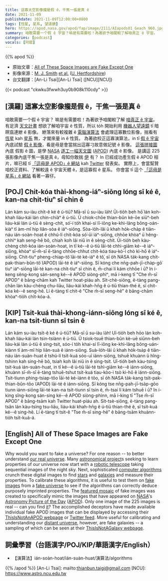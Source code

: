 ```yaml
---
title: 這寡太空影像攏是假 ê，干焦一張是真 ê
date: 2021-11-09
publishdate: 2021-11-09T12:00:00+0800
tags: [恆星, 星系, 望遠鏡]
hero: https://apod.nasa.gov/apod/fap/image/2111/AIapods01_Geach_960.jpg
summary: 咱敢需要一个假 ê 宇宙？嘛是有需要啦！為著欲予咱閣較了解咱真正 ê 宇宙。
categories: [podcast]
vocals: [阿錕]
---
```


{{% apod %}}

- 原始文章：[All of These Space Images are Fake Except One](https://apod.nasa.gov/apod/ap211109.html)
- 影像來源：[M. J. Smith](https://www.mjjsmith.com/) [et al.](https://ui.adsabs.harvard.edu/abs/2021arXiv211101713S/abstract) ([U. Hertfordshire](https://www.herts.ac.uk/research/centres/car))
- 台文翻譯：[An-Li Tsai][An-Li Tsai] ([NCU][NCU])

{{< podcast "ckwku3fwwh3uy0b908k110cdy" >}}

## [漢羅] 這寡太空影像攏是假 ê，干焦一張是真 ê
咱敢需要一个假 ê 宇宙？
嘛是有需要啦！為著欲予咱閣較了解 [咱真正 ê 宇宙][our real universe t]。
有足濟 [天文計畫][astronomical project] 想欲了解咱宇宙 ê 性質，所以 to̍h 開始利用 [機器人望遠鏡][robotic telescope] tī 暗暝翕連紲 ê 影像。
紲落來有較複雜 ê [電腦演算法][computer algorithms] 會處理這寡數位影像，揣看有 [恆星][stars] kah [星系][galaxies] 無，才閣來量 in ê 性質。
為著欲校正這寡演算法，in tī [假 ê 宇宙][fake universe] 內底試驗 [假 ê 影像][fake images]，看是毋是會當揣出這寡刁故意做記號 ê 影像。
[這張拼接圖][featured mosaic] 內底 假影 ê 圖，是學 [NASA][NASA] [逐工一幅天文圖][Astronomy Picture of the Day] ([APOD][APOD]) 內底 ê 影像。
是講這 225 張影像內底干焦一張是真 ê，毋知你敢揣 [伊][it] 有？
In 已經成功產生假 ê APOD 相片，嘛已經 tī [「這毋是 APOD」ê 網站][ThisIsNotAnAPOD webpage] kah [Twitter][Twitter feed] 發表矣。
實際上，會當幫贊咱校正資料、了解較遠 ê 宇宙天體 ê，是這寡假 ê 星系。
你會當 tī 這个 [「這毋是星系」ê 網站][ThisIsNotAGalaxy webpage] 看著一寡仔。

## [POJ] Chit-kóa thài-khong-iáⁿ-siōng lóng sī ké ê, kan-na chit-tiuⁿ sī chin ê
Lán kám su-iàu chi̍t-ê ké ê ú-tiū?
Mā-sī ū su-iàu la̍h! Ūi-tio̍h beh hō͘ lán koh-khah liáu-kái lán chin-chiàⁿ ê ú-tiū.
Ū chiok-chōe thian-bûn kè-ōe siūⁿ-beh liáu-kái lán ú-tiū ê sèng-chit, só͘-í to̍h khai-sí lī-iōng ke-khì-lâng bōng-oán-kiàⁿ tī àm-mî hip liân-sòa ê iáⁿ-siōng.
Sòa-lo̍h-lâi ū khah ho̍k-cha̍p ê tiān-náu ián-soàn-hoat ē chhú-lí chit-kóa só͘-ūi iáⁿ-siōng, chhōe khòaⁿ ū hêng-chhiⁿ kah seng-hē bô, chiah koh lâi niû in ê sèng-chit.
Ūi-tio̍h beh kàu-chèng chit-kóa ián-soàn-hoat, in tī ké--ê ú-tiū lāi-té chhì-giām ké--ê iáⁿ-siōng, khòaⁿ sī-m̄-sī ē-tàng chhōe-chhut chit-kóa tiau-kò͘-ì chò kì-hō ê iáⁿ-siōng.
Chit-tiuⁿ pheng-chiap-tô͘ lāi-té ké-iáⁿ ê tô͘, sī o̍h NASA ta̍k-kang chi̍t-pak-thian-bûn-tô͘ (APOD) lāi-té ê iáⁿ-siōng.
Sī kóng che nn̄g-pah-jī-cha̍p-gō͘ tiuⁿ iáⁿ-siōng lāi-té kan-na chi̍t-tiuⁿ sī chin ê, m̄-chai lí kám chhōe i ū?
In í-keng sêng-kong sán-seng ké--ê APOD siòng-phìⁿ, mā í-keng tī "Che m̄-sī APOD" ê bāng-chām kah Twitter hoat-piáu ah.
Si̍t-chè-siōng, ē-tàng pang-chān lán kàu-chèng chu-liāu, liáu-kái khah-hn̄g ê ú-tiū thian-thé ê, sī chit-kóa ké--ê seng-hē.
Lí ē-tàng tī chit-ê "Che m̄-sī seng-hē" ê bāng-chām khòaⁿ-tio̍h chi̍t-kóa-á.

## [KIP] Tsit-kuá thài-khong-iánn-siōng lóng sī ké ê, kan-na tsit-tiunn sī tsin ê
Lán kám su-iàu tsi̍t-ê ké ê ú-tiū?
Mā-sī ū su-iàu la̍h! Uī-tio̍h beh hōo lán koh-khah liáu-kái lán tsin-tsiànn ê ú-tiū.
Ū tsiok-tsuē thian-bûn kè-uē siūnn-beh liáu-kái lán ú-tiū ê sìng-tsit, sóo-í to̍h khai-sí lī-iōng ke-khì-lâng bōng-uán-kiànn tī àm-mî hip liân-suà ê iánn-siōng.
Suà-lo̍h-lâi ū khah ho̍k-tsa̍p ê tiān-náu ián-suàn-huat ē tshú-lí tsit-kuá sóo-uī iánn-siōng, tshuē khuànn ū hîng-tshinn kah sing-hē bô, tsiah koh lâi niû in ê sìng-tsit.
Uī-tio̍h beh kàu-tsìng tsit-kuá ián-suàn-huat, in tī ké--ê ú-tiū lāi-té tshì-giām ké--ê iánn-siōng, khuànn sī-m̄-sī ē-tàng tshuē-tshut tsit-kuá tiau-kòo-ì tsò kì-hō ê iánn-siōng.
Tsit-tiunn phing-tsiap-tôo lāi-té ké-iánn ê tôo, sī o̍h NASA ta̍k-kang tsi̍t-pak-thian-bûn-tôo (APOD) lāi-té ê iánn-siōng.
Sī kóng tse nn̄g-pah-jī-tsa̍p-gōo tiunn iánn-siōng lāi-té kan-na tsi̍t-tiunn sī tsin ê, m̄-tsai lí kám tshuē i ū?
In í-king sîng-kong sán-sing ké--ê APOD siòng-phìnn, mā í-king tī "Tse m̄-sī APOD" ê bāng-tsām kah Twitter huat-piáu ah.
Si̍t-tsè-siōng, ē-tàng pang-tsān lán kàu-tsìng tsu-liāu, liáu-kái khah-hn̄g ê ú-tiū thian-thé ê, sī tsit-kuá ké--ê sing-hē.
Lí ē-tàng tī tsit-ê "Tse m̄-sī sing-hē" ê bāng-tsām khuànn-tio̍h tsi̍t-kuá-á.

## [English] All of These Space Images are Fake Except One
Why would you want to fake a universe?
For one reason -- to better understand [our real universe][our real universe e].
Many [astronomical project][astronomical project]s seeking to learn properties of our universe now start with a [robotic telescope][robotic telescope] taking sequential images of the night sky.
Next, sophisticated [computer algorithms][computer algorithms] crunch these digital images to find [stars][stars] and [galaxies][galaxies] and measure their properties.
To calibrate these algorithms, it is useful to test them on [fake images][fake images] from a [fake universe][fake universe] to see if the algorithms can correctly deduce purposely imprinted properties.
The [featured mosaic][featured mosaic] of fake images was created to specifically mimic the images that have appeared on [NASA][NASA]'s [Astronomy Picture of the Day][Astronomy Picture of the Day] ([APOD][APOD]).
Only one image of the 225 images is real -- can you find [it][it]?
The accomplished deceptors have made available individual fake APOD images that can be displayed by accessing their [ThisIsNotAnAPOD webpage][ThisIsNotAnAPOD webpage] or [Twitter feed][Twitter feed].
More useful for calibrating and understanding our [distant universe][distant universe], however, are fake galaxies -- a sampling of which can be seen at their [ThisIsNotAGalaxy webpage][ThisIsNotAGalaxy webpage].

## 詞彙學習（台語漢字/POJ/KIP/華語漢字/English）
- 【演算法】ián-soàn-hoat/ián-suàn-huat/演算法/algorithms



{{% /apod %}}
[An-Li Tsai]: mailto:thianbun.taigi@gmail.com
[NCU]: https://www.astro.ncu.edu.tw


[our real universe e]:https://apod.nasa.gov/apod/ap210802.html
[our real universe t]:https://apod.tw/daily/20210802/
[astronomical project]:https://www.desi.lbl.gov/
[robotic telescope]:https://apod.nasa.gov/apod/ap980617.html
[computer algorithms]:https://ascl.net/
[stars]:https://science.nasa.gov/astrophysics/focus-areas/how-do-stars-form-and-evolve
[galaxies]:https://science.nasa.gov/astrophysics/focus-areas/what-are-galaxies
[fake images]:https://pyxis.nymag.com/v1/imgs/2bf/ab0/4475d06d113fb460a24eb97d81ca6a869a-lioncat.jpg
[fake universe]:https://apod.nasa.gov/apod/ap200223.html
[featured mosaic]:https://ui.adsabs.harvard.edu/abs/2021arXiv211101713S/abstract
[NASA]:https://www.nasa.gov/
[Astronomy Picture of the Day]:https://apod.tw/
[APOD]:https://apod.nasa.gov/apod/lib/about_apod.html
[it]:https://apod.nasa.gov/apod/ap200906.html
[ThisIsNotAnAPOD webpage]:https://www.mjjsmith.com/thisisnotanapod/
[Twitter feed]:https://twitter.com/ThisIsNotAnApod
[distant universe]:https://www.jwst.nasa.gov/content/science/index.html
[ThisIsNotAGalaxy webpage]:https://www.mjjsmith.com/thisisnotagalaxy/
